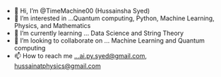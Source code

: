 - 👋 Hi, I’m @TimeMachine00 (Hussainsha Syed)
- 👀 I’m interested in ...Quantum computing, Python, Machine Learning, Physics, and Mathematics
- 🌱 I’m currently learning ... Data Science and String Theory
- 💞️ I’m looking to collaborate on ... Machine Learning and Quantum computing
- 📫 How to reach me ...ai.py.syed@gmail.com, hussainatphysics@gmail.com

<!---
TimeMachine00/TimeMachine00 is a ✨ special ✨ repository because its `README.md` (this file) appears on your GitHub profile.
You can click the Preview link to take a look at your changes.
--->
